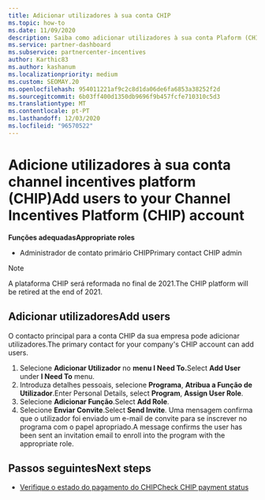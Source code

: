 ```yaml
---
title: Adicionar utilizadores à sua conta CHIP
ms.topic: how-to
ms.date: 11/09/2020
description: Saiba como adicionar utilizadores à sua conta Plaform (CHIP) de Incentivos do Canal. Note-se que a plataforma CHIP será reformada no final de 2021.
ms.service: partner-dashboard
ms.subservice: partnercenter-incentives
author: Karthic83
ms.author: kashanum
ms.localizationpriority: medium
ms.custom: SEOMAY.20
ms.openlocfilehash: 954011221af9c2c8d1da06de6fa6853a38252f2d
ms.sourcegitcommit: 6b03ff400d1350db9696f9b457fcfe710310c5d3
ms.translationtype: MT
ms.contentlocale: pt-PT
ms.lasthandoff: 12/03/2020
ms.locfileid: "96570522"
---
```

# <a name="add-users-to-your-channel-incentives-platform-chip-account"></a><span data-ttu-id="83d52-104">Adicione utilizadores à sua conta channel incentives platform (CHIP)</span><span class="sxs-lookup"><span data-stu-id="83d52-104">Add users to your Channel Incentives Platform (CHIP) account</span></span>

<span data-ttu-id="83d52-105">**Funções adequadas**</span><span class="sxs-lookup"><span data-stu-id="83d52-105">**Appropriate roles**</span></span>

- <span data-ttu-id="83d52-106">Administrador de contato primário CHIP</span><span class="sxs-lookup"><span data-stu-id="83d52-106">Primary contact CHIP admin</span></span>
 
>[!NOTE]
><span data-ttu-id="83d52-107">A plataforma CHIP será reformada no final de 2021.</span><span class="sxs-lookup"><span data-stu-id="83d52-107">The CHIP platform will be retired at the end of 2021.</span></span>

## <a name="add-users"></a><span data-ttu-id="83d52-108">Adicionar utilizadores</span><span class="sxs-lookup"><span data-stu-id="83d52-108">Add users</span></span>

<span data-ttu-id="83d52-109">O contacto principal para a conta CHIP da sua empresa pode adicionar utilizadores.</span><span class="sxs-lookup"><span data-stu-id="83d52-109">The primary contact for your company's CHIP account can add users.</span></span>

1. <span data-ttu-id="83d52-110">Selecione **Adicionar Utilizador** no **menu I Need To.**</span><span class="sxs-lookup"><span data-stu-id="83d52-110">Select **Add User** under **I Need To** menu.</span></span>
2. <span data-ttu-id="83d52-111">Introduza detalhes pessoais, selecione **Programa**, **Atribua a Função de Utilizador**.</span><span class="sxs-lookup"><span data-stu-id="83d52-111">Enter Personal Details, select **Program**, **Assign User Role**.</span></span>
3. <span data-ttu-id="83d52-112">Selecione **Adicionar Função**.</span><span class="sxs-lookup"><span data-stu-id="83d52-112">Select **Add Role**.</span></span>
4. <span data-ttu-id="83d52-113">Selecione **Enviar Convite**.</span><span class="sxs-lookup"><span data-stu-id="83d52-113">Select **Send Invite**.</span></span>
<span data-ttu-id="83d52-114">Uma mensagem confirma que o utilizador foi enviado um e-mail de convite para se inscrever no programa com o papel apropriado.</span><span class="sxs-lookup"><span data-stu-id="83d52-114">A message confirms the user has been sent an invitation email to enroll into the program with the appropriate role.</span></span>

## <a name="next-steps"></a><span data-ttu-id="83d52-115">Passos seguintes</span><span class="sxs-lookup"><span data-stu-id="83d52-115">Next steps</span></span>

- [<span data-ttu-id="83d52-116">Verifique o estado do pagamento do CHIP</span><span class="sxs-lookup"><span data-stu-id="83d52-116">Check CHIP payment status</span></span>](chip-payment-status.md)
